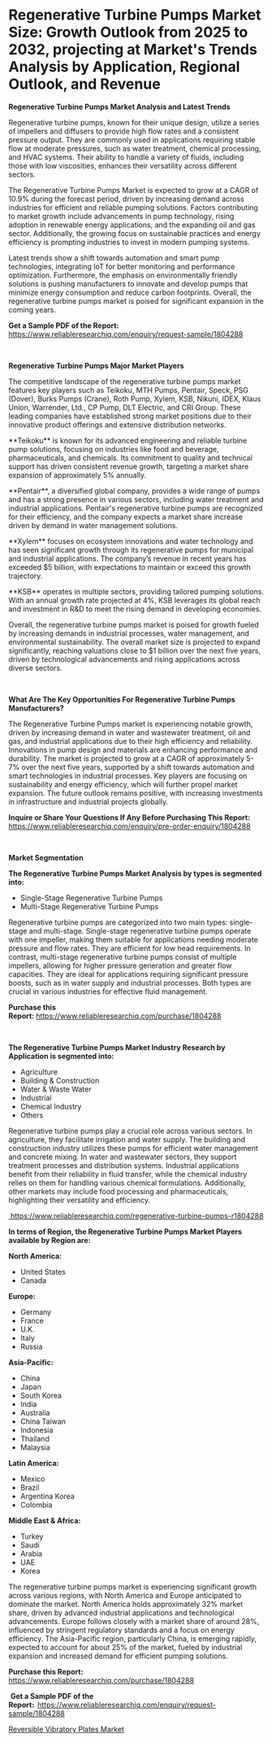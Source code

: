 <p><h1>Regenerative Turbine Pumps Market Size: Growth Outlook from 2025 to 2032, projecting at Market's Trends Analysis by Application, Regional Outlook, and Revenue</h1></p><p><strong>Regenerative Turbine Pumps Market Analysis and Latest Trends</strong></p>
<p><p>Regenerative turbine pumps, known for their unique design, utilize a series of impellers and diffusers to provide high flow rates and a consistent pressure output. They are commonly used in applications requiring stable flow at moderate pressures, such as water treatment, chemical processing, and HVAC systems. Their ability to handle a variety of fluids, including those with low viscosities, enhances their versatility across different sectors.</p><p>The Regenerative Turbine Pumps Market is expected to grow at a CAGR of 10.9% during the forecast period, driven by increasing demand across industries for efficient and reliable pumping solutions. Factors contributing to market growth include advancements in pump technology, rising adoption in renewable energy applications, and the expanding oil and gas sector. Additionally, the growing focus on sustainable practices and energy efficiency is prompting industries to invest in modern pumping systems.</p><p>Latest trends show a shift towards automation and smart pump technologies, integrating IoT for better monitoring and performance optimization. Furthermore, the emphasis on environmentally friendly solutions is pushing manufacturers to innovate and develop pumps that minimize energy consumption and reduce carbon footprints. Overall, the regenerative turbine pumps market is poised for significant expansion in the coming years.</p></p>
<p><strong>Get a Sample PDF of the Report:&nbsp;</strong> <a href="https://www.reliableresearchiq.com/enquiry/request-sample/1804288?utm_campaign=2171&utm_medium=2&utm_source=Github&utm_content=ia&utm_term=19022025&utm_id=regenerative-turbine-pumps">https://www.reliableresearchiq.com/enquiry/request-sample/1804288</a></p>
<p>&nbsp;</p>
<p><strong>Regenerative Turbine Pumps Major Market Players</strong></p>
<p><p>The competitive landscape of the regenerative turbine pumps market features key players such as Teikoku, MTH Pumps, Pentair, Speck, PSG (Dover), Burks Pumps (Crane), Roth Pump, Xylem, KSB, Nikuni, IDEX, Klaus Union, Warrender, Ltd., CP Pump, DLT Electric, and CRI Group. These leading companies have established strong market positions due to their innovative product offerings and extensive distribution networks.</p><p>**Teikoku** is known for its advanced engineering and reliable turbine pump solutions, focusing on industries like food and beverage, pharmaceuticals, and chemicals. Its commitment to quality and technical support has driven consistent revenue growth, targeting a market share expansion of approximately 5% annually.</p><p>**Pentair**, a diversified global company, provides a wide range of pumps and has a strong presence in various sectors, including water treatment and industrial applications. Pentair's regenerative turbine pumps are recognized for their efficiency, and the company expects a market share increase driven by demand in water management solutions.</p><p>**Xylem** focuses on ecosystem innovations and water technology and has seen significant growth through its regenerative pumps for municipal and industrial applications. The company’s revenue in recent years has exceeded $5 billion, with expectations to maintain or exceed this growth trajectory.</p><p>**KSB** operates in multiple sectors, providing tailored pumping solutions. With an annual growth rate projected at 4%, KSB leverages its global reach and investment in R&D to meet the rising demand in developing economies.</p><p>Overall, the regenerative turbine pumps market is poised for growth fueled by increasing demands in industrial processes, water management, and environmental sustainability. The overall market size is projected to expand significantly, reaching valuations close to $1 billion over the next five years, driven by technological advancements and rising applications across diverse sectors.</p></p>
<p>&nbsp;</p>
<p><strong>What Are The Key Opportunities For Regenerative Turbine Pumps Manufacturers?</strong></p>
<p><p>The Regenerative Turbine Pumps market is experiencing notable growth, driven by increasing demand in water and wastewater treatment, oil and gas, and industrial applications due to their high efficiency and reliability. Innovations in pump design and materials are enhancing performance and durability. The market is projected to grow at a CAGR of approximately 5-7% over the next five years, supported by a shift towards automation and smart technologies in industrial processes. Key players are focusing on sustainability and energy efficiency, which will further propel market expansion. The future outlook remains positive, with increasing investments in infrastructure and industrial projects globally.</p></p>
<p><strong>Inquire or Share Your Questions If Any Before Purchasing This Report:</strong> <a href="https://www.reliableresearchiq.com/enquiry/pre-order-enquiry/1804288?utm_campaign=2171&utm_medium=2&utm_source=Github&utm_content=ia&utm_term=19022025&utm_id=regenerative-turbine-pumps">https://www.reliableresearchiq.com/enquiry/pre-order-enquiry/1804288</a></p>
<p>&nbsp;</p>
<p><strong>Market Segmentation</strong></p>
<p><strong>The Regenerative Turbine Pumps Market Analysis by types is segmented into:</strong></p>
<p><ul><li>Single-Stage Regenerative Turbine Pumps</li><li>Multi-Stage Regenerative Turbine Pumps</li></ul></p>
<p><p>Regenerative turbine pumps are categorized into two main types: single-stage and multi-stage. Single-stage regenerative turbine pumps operate with one impeller, making them suitable for applications needing moderate pressure and flow rates. They are efficient for low head requirements. In contrast, multi-stage regenerative turbine pumps consist of multiple impellers, allowing for higher pressure generation and greater flow capacities. They are ideal for applications requiring significant pressure boosts, such as in water supply and industrial processes. Both types are crucial in various industries for effective fluid management.</p></p>
<p><strong>Purchase this Report:&nbsp;</strong><a href="https://www.reliableresearchiq.com/purchase/1804288?utm_campaign=2171&utm_medium=2&utm_source=Github&utm_content=ia&utm_term=19022025&utm_id=regenerative-turbine-pumps">https://www.reliableresearchiq.com/purchase/1804288</a></p>
<p>&nbsp;</p>
<p><strong>The Regenerative Turbine Pumps Market Industry Research by Application is segmented into:</strong></p>
<p><ul><li>Agriculture</li><li>Building & Construction</li><li>Water & Waste Water</li><li>Industrial</li><li>Chemical Industry</li><li>Others</li></ul></p>
<p><p>Regenerative turbine pumps play a crucial role across various sectors. In agriculture, they facilitate irrigation and water supply. The building and construction industry utilizes these pumps for efficient water management and concrete mixing. In water and wastewater sectors, they support treatment processes and distribution systems. Industrial applications benefit from their reliability in fluid transfer, while the chemical industry relies on them for handling various chemical formulations. Additionally, other markets may include food processing and pharmaceuticals, highlighting their versatility and efficiency.</p></p>
<p><a href="https://www.reliableresearchiq.com/regenerative-turbine-pumps-r1804288?utm_campaign=2171&utm_medium=2&utm_source=Github&utm_content=ia&utm_term=19022025&utm_id=regenerative-turbine-pumps">&nbsp;https://www.reliableresearchiq.com/regenerative-turbine-pumps-r1804288</a></p>
<p><strong>In terms of Region, the Regenerative Turbine Pumps Market Players available by Region are:</strong></p>
<p>
    <p> <strong> North America: </strong>
        <ul>
            <li>United States</li>
            <li>Canada</li>
        </ul>
        </p> 
    <p> <strong> Europe: </strong>
        <ul>
            <li>Germany</li>
            <li>France</li>
            <li>U.K.</li>
            <li>Italy</li>
            <li>Russia</li>
        </ul>
        </p> 
    <p> <strong> Asia-Pacific: </strong>
        <ul>
            <li>China</li>
            <li>Japan</li>
            <li>South Korea</li>
            <li>India</li>
            <li>Australia</li>
            <li>China Taiwan</li>
            <li>Indonesia</li>
            <li>Thailand</li>
            <li>Malaysia</li>
        </ul>
        </p> 
    <p> <strong> Latin America: </strong>
        <ul>
            <li>Mexico</li>
            <li>Brazil</li>
            <li>Argentina Korea</li>
            <li>Colombia</li>
        </ul>
        </p> 
    <p> <strong> Middle East & Africa: </strong>
        <ul>
            <li>Turkey</li>
            <li>Saudi</li>
            <li>Arabia</li>
            <li>UAE</li>
            <li>Korea</li>
        </ul>
    </p>
    </p>
<p><p>The regenerative turbine pumps market is experiencing significant growth across various regions, with North America and Europe anticipated to dominate the market. North America holds approximately 32% market share, driven by advanced industrial applications and technological advancements. Europe follows closely with a market share of around 28%, influenced by stringent regulatory standards and a focus on energy efficiency. The Asia-Pacific region, particularly China, is emerging rapidly, expected to account for about 25% of the market, fueled by industrial expansion and increased demand for efficient pumping solutions.</p></p>
<p><strong>Purchase this Report: </strong><a href="https://www.reliableresearchiq.com/purchase/1804288?utm_campaign=2171&utm_medium=2&utm_source=Github&utm_content=ia&utm_term=19022025&utm_id=regenerative-turbine-pumps">https://www.reliableresearchiq.com/purchase/1804288</a></p>
<p>&nbsp;<strong>Get a Sample PDF of the Report:&nbsp;&nbsp;</strong><a href="https://www.reliableresearchiq.com/enquiry/request-sample/1804288?utm_campaign=2171&utm_medium=2&utm_source=Github&utm_content=ia&utm_term=19022025&utm_id=regenerative-turbine-pumps">https://www.reliableresearchiq.com/enquiry/request-sample/1804288</a></p>
<p><strong></strong></p>
<p><p><a href="https://github.com/JubayerMia832/Market-Research-Report-List-1/blob/main/reversible-vibratory-plates-market.md?utm_campaign=2171&utm_medium=2&utm_source=Github&utm_content=ia&utm_term=19022025&utm_id=regenerative-turbine-pumps">Reversible Vibratory Plates Market</a></p></p>